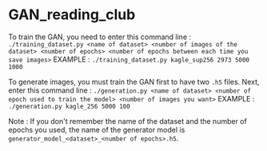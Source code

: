 # GAN_reading_club

To train the GAN, you need to enter this command line :
``` ./training_dataset.py <name of dataset> <number of images of the dataset> <number of epochs> <number of epochs between each time you save images> ```
EXAMPLE :
``` ./training_dataset.py kagle_sup256 2973 5000 1000 ```



To generate images, you must train the GAN first to have two `.h5` files. Next, enter this command line :
``` ./generation.py <name of dataset> <number of epoch used to train the model> <number of images you want> ```
EXAMPLE :
``` ./generation.py kagle_256 5000 100 ```

Note : If you don't remember the name of the dataset and the number of epochs you used, the name of the generator model is `generator_model_<dataset>_<number of epochs>.h5`.
